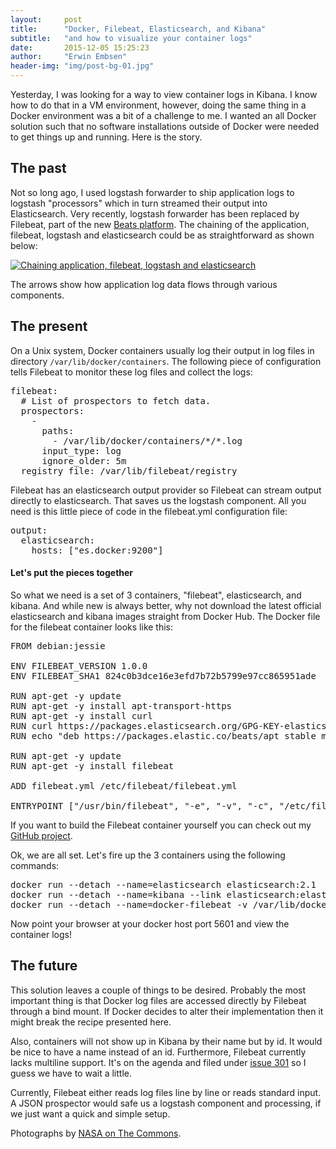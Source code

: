 ```yaml
---
layout:     post
title:      "Docker, Filebeat, Elasticsearch, and Kibana"
subtitle:   "and how to visualize your container logs"
date:       2015-12-05 15:25:23
author:     "Erwin Embsen"
header-img: "img/post-bg-01.jpg"
---
```


<p>Yesterday, I was looking for a way to view container logs in Kibana. I know how to do that in a VM environment,
however, doing the same thing in a Docker environment was a bit of a challenge to me. I wanted an all Docker solution
such that no software installations outside of Docker were needed to get things up and running. Here is the story.</p>

<h2 class="section-heading">The past</h2>

<p>Not so long ago, I used logstash forwarder to ship application logs to logstash "processors" which in turn streamed
their output into Elasticsearch. Very recently, logstash forwarder has been replaced by Filebeat, part of the new
<a href="https://www.elastic.co/blog/beats-1-0-0">Beats platform</a>. The chaining of the application, filebeat,
logstash and elasticsearch could be as straightforward as shown below:<p>

<a href="#">
    <img src="{{ site.baseurl }}/img/docker-filebeat-elasticsearch.jpg" alt="Chaining application, filebeat, logstash and elasticsearch">
</a>

<p>The arrows show how application log data flows through various components.</p>

<h2 class="section-heading">The present</h2>

<p>On a Unix system, Docker containers usually log their output in log files in directory
<code>/var/lib/docker/containers</code>. The following piece of configuration tells Filebeat to monitor these log
files and collect the logs:<p>

<pre>
filebeat:
  # List of prospectors to fetch data.
  prospectors:
    -
      paths:
        - /var/lib/docker/containers/*/*.log
      input_type: log
      ignore_older: 5m
  registry_file: /var/lib/filebeat/registry
</pre>


<p>Filebeat has an elasticsearch output provider so Filebeat can stream output directly to elasticsearch. That saves us
the logstash component. All you need is this little piece of code in the filebeat.yml configuration file:</p>

<pre>
output:
  elasticsearch:
    hosts: ["es.docker:9200"]
</pre>

<h4 class="section-heading">Let's put the pieces together</h4>

<p>So what we need is a set of 3 containers, "filebeat", elasticsearch, and kibana. And while new is always better, why
not download the latest official elasticsearch and kibana images straight from Docker Hub. The Docker file for the
filebeat container looks like this:</p>

<pre>
FROM debian:jessie

ENV FILEBEAT_VERSION 1.0.0
ENV FILEBEAT_SHA1 824c0b3dce16e3efd7b72b5799e97cc865951ade

RUN apt-get -y update
RUN apt-get -y install apt-transport-https
RUN apt-get -y install curl
RUN curl https://packages.elasticsearch.org/GPG-KEY-elasticsearch | apt-key add -
RUN echo "deb https://packages.elastic.co/beats/apt stable main" | tee -a /etc/apt/sources.list.d/beats.list

RUN apt-get -y update
RUN apt-get -y install filebeat

ADD filebeat.yml /etc/filebeat/filebeat.yml

ENTRYPOINT ["/usr/bin/filebeat", "-e", "-v", "-c", "/etc/filebeat/filebeat.yml"]
</pre>

<p>If you want to build the Filebeat container yourself you can check out my <a href="https://github.com/eembsen/docker-filebeat">GitHub project</a>.<p>

<p>Ok, we are all set. Let's fire up the 3 containers using the following commands:<p>

<pre>
docker run --detach --name=elasticsearch elasticsearch:2.1
docker run --detach --name=kibana --link elasticsearch:elasticsearch -p 5601:5601 kibana:4.3
docker run --detach --name=docker-filebeat -v /var/lib/docker:/var/lib/docker --link elasticsearch:es.docker docker-filebeat
</pre>

<p>Now point your browser at your docker host port 5601 and view the container logs!<p>

<h2 class="section-heading">The future</h2>

<p>This solution leaves a couple of things to be desired. Probably the most important thing is that Docker log files are
accessed directly by Filebeat through a bind mount. If Docker decides to alter their implementation then it might break
the recipe presented here.</p>

<p>Also, containers will not show up in Kibana by their name but by id. It would be nice to have a name instead of an
id. Furthermore, Filebeat currently lacks multiline support. It's on the agenda and filed under
<a href="https://github.com/elastic/filebeat/issues/301">issue 301</a> so I guess we have to wait a little.<p>

<p>Currently, Filebeat either reads log files line by line or reads standard input. A JSON prospector would safe us a
logstash component and processing, if we just want a quick and simple setup.</p>

<p>Photographs by <a href="https://www.flickr.com/photos/nasacommons/">NASA on The Commons</a>.</p>
